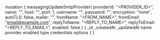 mutation {
    messagingUpdateSmtpProvider(
        providerId: "<PROVIDER_ID>",
        name: "<NAME>",
        host: "<HOST>",
        port: 1,
        username: "<USERNAME>",
        password: "<PASSWORD>",
        encryption: "none",
        autoTLS: false,
        mailer: "<MAILER>",
        fromName: "<FROM_NAME>",
        fromEmail: "email@example.com",
        replyToName: "<REPLY_TO_NAME>",
        replyToEmail: "<REPLY_TO_EMAIL>",
        enabled: false
    ) {
        _id
        _createdAt
        _updatedAt
        name
        provider
        enabled
        type
        credentials
        options
    }
}
